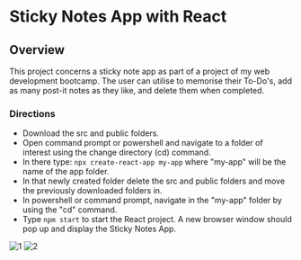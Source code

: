 # Sticky Notes App with React
## Overview
This project concerns a sticky note app as part of a project of my web development bootcamp.
The user can utilise to memorise their To-Do's, add as many post-it notes as they like, and delete them when completed.
### Directions 
- Download the src and public folders.
- Open command prompt or powershell and navigate to a folder of interest using the change directory (cd) command.
- In there type:  `npx create-react-app my-app` where "my-app" will be the name of the app folder.
- In that newly created folder delete the src and public folders and move the previously downloaded folders in.
- In powershell or command prompt, navigate in the "my-app" folder by using the "cd" command.
- Type `npm start` to start the React project. A new browser window should pop up and display the Sticky Notes App.

![1](https://github.com/Stratosss/sticky-notes-app/assets/157527268/355bb851-f5c7-4401-9b4c-5114fca4bbaa)
![2](https://github.com/Stratosss/sticky-notes-app/assets/157527268/820f41bd-3379-456c-b255-83941e235d28)

